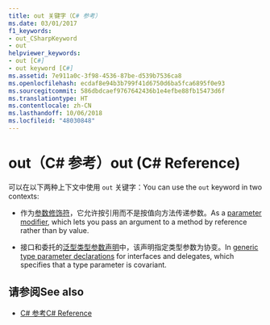 ```yaml
---
title: out 关键字（C# 参考）
ms.date: 03/01/2017
f1_keywords:
- out_CSharpKeyword
- out
helpviewer_keywords:
- out [C#]
- out keyword [C#]
ms.assetid: 7e911a0c-3f98-4536-87be-d539b7536ca8
ms.openlocfilehash: ecdaf8e94b3b799f41d6750d6ba5fca6895f0e93
ms.sourcegitcommit: 586dbdcaef9767642436b1e4efbe88fb15473d6f
ms.translationtype: HT
ms.contentlocale: zh-CN
ms.lasthandoff: 10/06/2018
ms.locfileid: "48030848"
---
```

# <a name="out-c-reference"></a><span data-ttu-id="adb20-102">out（C# 参考）</span><span class="sxs-lookup"><span data-stu-id="adb20-102">out (C# Reference)</span></span>

<span data-ttu-id="adb20-103">可以在以下两种上下文中使用 `out` 关键字：</span><span class="sxs-lookup"><span data-stu-id="adb20-103">You can use the `out` keyword in two contexts:</span></span>

- <span data-ttu-id="adb20-104">作为[参数修饰符](out-parameter-modifier.md)，它允许按引用而不是按值向方法传递参数。</span><span class="sxs-lookup"><span data-stu-id="adb20-104">As a [parameter modifier](out-parameter-modifier.md), which lets you pass an argument to a method by reference rather than by value.</span></span>

- <span data-ttu-id="adb20-105">接口和委托的[泛型类型参数声明](out-generic-modifier.md)中，该声明指定类型参数为协变。</span><span class="sxs-lookup"><span data-stu-id="adb20-105">In [generic type parameter declarations](out-generic-modifier.md) for interfaces and delegates, which specifies that a type parameter is covariant.</span></span>

## <a name="see-also"></a><span data-ttu-id="adb20-106">请参阅</span><span class="sxs-lookup"><span data-stu-id="adb20-106">See also</span></span>

- [<span data-ttu-id="adb20-107">C# 参考</span><span class="sxs-lookup"><span data-stu-id="adb20-107">C# Reference</span></span>](../index.md)
